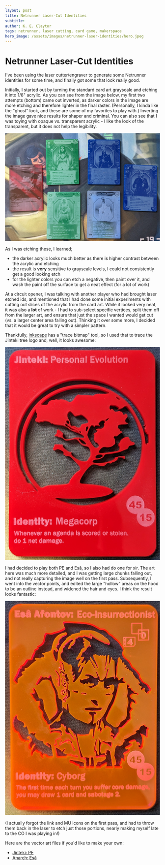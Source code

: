 ```yaml
---
layout: post
title: Netrunner Laser-Cut Identities
subtitle:
author: K. E. Claytor
tags: netrunner, laser cutting, card game, makerspace
hero_image: /assets/images/netrunner-laser-identities/hero.jpeg
---
```


# Netrunner Laser-Cut Identities
I've been using the laser cutter/engraver to generate some Netrunner identities for some time, and finally got some that look really good.

Initially, I started out by turning the standard card art grayscale and etching it into 1/8" acrylic.
As you can see from the image below, my first two attempts (bottom) came out inverted, as darker colors in the image are more etching and therefore lighter in the final raster.
(Personally, I kinda like the "ghost" look, and these are some of my favorites to play with.)
Inverting the image gave nice results for shaper and criminal.
You can also see that I was toying with opaque vs. transparent acrylic - I like the look of the transparent, but it does not help the legibility.

![Progress shot of laser identities.](/assets/images/netrunner-laser-identities/progress.jpg)

As I was etching these, I learned;
- the darker acrylic looks much better as there is higher contrast between the acrylic and etching
- the result is **very** sensitive to grayscale levels, I could not consistently get a good looking etch
- for the lighter colors you can etch a negative, then paint over it, and wash the paint off the surface to get a neat effect (for a lot of work)

At a circuit opener, I was talking with another player who had brought laser etched ids, and mentioned that I had done some initial experiments with cutting out slices of the acrylic from the card art.
While it looked very neat, it was also a **lot** of work - I had to sub-select specific vertices, split them off from the larger art, and ensure that just the space I wanted would get cut (vs. a larger center area falling out).
Thinking it over some more, I decided that it would be great to try with a simpler pattern.

Thankfully, [inkscape](https://inkscape.org/) has a "trace bitmap" tool, so I used that to trace the Jinteki tree logo and, well, it looks awesome:

![Laser cut Jinteki: Personal Evolution identity](/assets/images/netrunner-laser-identities/pe.jpg)

I had decided to play both PE and Esâ, so I also had do one for xir.
The art here was much more detailed, and I was getting large chunks falling out, and not really capturing the image well on the first pass.
Subsequently, I went into the vector points, and edited the large "hollow" areas on the hood to be an outline instead, and widened the hair and eyes.
I think the result looks fantastic:

![Laser cut Anarch: Esâ identity](/assets/images/netrunner-laser-identities/esa.jpg)

(I actually forgot the link and MU icons on the first pass, and had to throw them back in the laser to etch just those portions, nearly making myself late to the CO I was playing in!)

Here are the vector art files if you'd like to make your own:
- [Jinteki: PE](/assets/images/netrunner-laser-identities/Jinteki-PE.svg)
- [Anarch: Esâ](/assets/images/netrunner-laser-identities/Anarch-Esa.svg)
